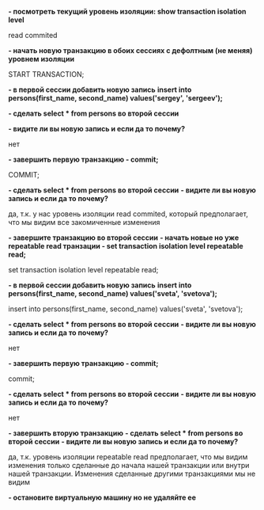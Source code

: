 **- посмотреть текущий уровень изоляции: show transaction isolation level**

read commited

**- начать новую транзакцию в обоих сессиях с дефолтным (не меняя) уровнем изоляции**

START TRANSACTION;

**- в первой сессии добавить новую запись**
**insert into persons(first_name, second_name) values('sergey', 'sergeev');**

**- сделать select * from persons во второй сессии**

**- видите ли вы новую запись и если да то почему?**

нет

**- завершить первую транзакцию - commit;**

COMMIT;

**- сделать select * from persons во второй сессии**
**- видите ли вы новую запись и если да то почему?**

да, т.к. у нас уровень изоляции read commited, который предполагает, что мы видим все закомиченные изменения

**- завершите транзакцию во второй сессии**
**- начать новые но уже repeatable read транзации - set transaction isolation level repeatable read;**

set transaction isolation level repeatable read;

**- в первой сессии добавить новую запись**
**insert into persons(first_name, second_name) values('sveta', 'svetova');**

insert into persons(first_name, second_name) values('sveta', 'svetova');

**- сделать select * from persons во второй сессии**
**- видите ли вы новую запись и если да то почему?**

нет

**- завершить первую транзакцию - commit;**

commit;

**- сделать select * from persons во второй сессии**
**- видите ли вы новую запись и если да то почему?**

нет

**- завершить вторую транзакцию**
**- сделать select * from persons во второй сессии**
**- видите ли вы новую запись и если да то почему?**

да, т.к. уровень изоляции repeatable read предполагает, что мы видим изменения только сделанные до начала нашей транзакции или внутри нашей транзакции. Изменения сделанные другими транзакциями мы не видим

**- остановите виртуальную машину но не удаляйте ее**